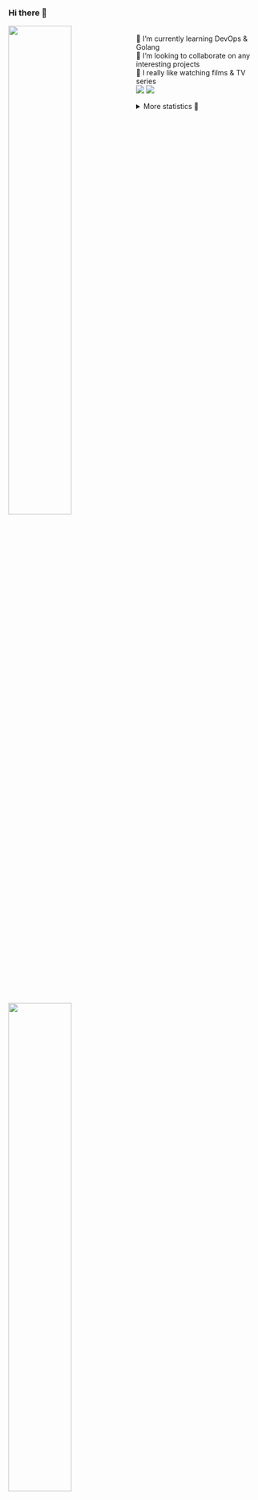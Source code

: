### Hi there 👋


[<img align="left" width="50%" src="https://github-readme-stats.vercel.app/api?username=rufusnufus&hide=issues&show_icons=true&count_private=true&theme=transparent&title_color=FF6F40&text_color=FBF9F8&icon_color=F48242&hide_border=true&hide_title=true#gh-dark-mode-only">](https://metrics.lecoq.io/rufusnufus#gh-dark-mode-only)
[<img align="left" width="50%" src="https://github-readme-stats.vercel.app/api?username=rufusnufus&hide=issues&show_icons=true&count_private=true&theme=transparent&title_color=FF6533&text_color=4D4644&icon_color=FF8038&hide_border=true&hide_title=true#gh-light-mode-only">](https://metrics.lecoq.io/rufusnufus#gh-light-mode-only)

<p>
  <br>
  🌱 I’m currently learning DevOps & Golang</br>
  👯 I’m looking to collaborate on any interesting projects</br>
  🎥 I really like watching films & TV series</br>
  <a href="https://linkedin.com/in/rufusnufus"><img src="https://img.shields.io/badge/linkedin-0077B5.svg?style=for-the-badge&logo=linkedin&logoColor=white"/></a>
  <a href="https://t.me/rufusnufus"><img src="https://img.shields.io/badge/-telegram-black?style=for-the-badge&color=blue&logo=telegram"/></a>
</p>

<p text-align="left">
<details>
  <summary>More statistics 👀</summary><br/>

<!--START_SECTION:waka-->
![Code Time](http://img.shields.io/badge/Code%20Time-759%20hrs%203%20mins-blue)

![Profile Views](http://img.shields.io/badge/Profile%20Views-0-blue)

**I'm an Early 🐤** 

```text
🌞 Morning                5103 commits        █████░░░░░░░░░░░░░░░░░░░░   20.22 % 
🌆 Daytime                14868 commits       ███████████████░░░░░░░░░░   58.93 % 
🌃 Evening                4700 commits        █████░░░░░░░░░░░░░░░░░░░░   18.63 % 
🌙 Night                  561 commits         █░░░░░░░░░░░░░░░░░░░░░░░░   02.22 % 
```
📅 **I'm Most Productive on Wednesday** 

```text
Monday                   5360 commits        █████░░░░░░░░░░░░░░░░░░░░   21.24 % 
Tuesday                  4290 commits        ████░░░░░░░░░░░░░░░░░░░░░   17.00 % 
Wednesday                5521 commits        █████░░░░░░░░░░░░░░░░░░░░   21.88 % 
Thursday                 4574 commits        █████░░░░░░░░░░░░░░░░░░░░   18.13 % 
Friday                   4362 commits        ████░░░░░░░░░░░░░░░░░░░░░   17.29 % 
Saturday                 636 commits         █░░░░░░░░░░░░░░░░░░░░░░░░   02.52 % 
Sunday                   489 commits         ░░░░░░░░░░░░░░░░░░░░░░░░░   01.94 % 
```


📊 **This Week I Spent My Time On** 

```text
💬 Programming Languages: 
YAML                     3 hrs 37 mins       █████████████████████████   100.00 % 

🔥 Editors: 
VS Code                  3 hrs 37 mins       █████████████████████████   100.00 % 
```

**I Mostly Code in Go** 

```text
Go                       17 repos            ████░░░░░░░░░░░░░░░░░░░░░   17.00 % 
Python                   14 repos            ████░░░░░░░░░░░░░░░░░░░░░   14.00 % 
Smarty                   5 repos             █░░░░░░░░░░░░░░░░░░░░░░░░   05.00 % 
Shell                    3 repos             █░░░░░░░░░░░░░░░░░░░░░░░░   03.00 % 
Kotlin                   2 repos             ░░░░░░░░░░░░░░░░░░░░░░░░░   02.00 % 
```




 Last Updated on 29/04/2024 00:52:13 UTC
<!--END_SECTION:waka-->

</details>
</p>
